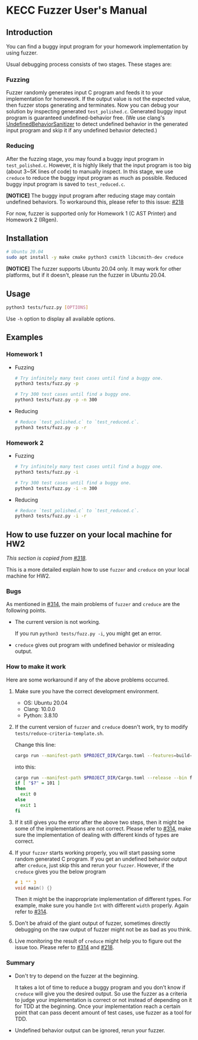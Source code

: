 # KECC Fuzzer User's Manual

## Introduction

You can find a buggy input program for your homework implementation by using fuzzer.

Usual debugging process consists of two stages. These stages are:

### Fuzzing

Fuzzer randomly generates input C program and feeds it to your implementation for homework. If the output value is not the expected value, then fuzzer stops generating and terminates. Now you can debug your solution by inspecting generated `test_polished.c`. Generated buggy input program is guaranteed undefined-behavior free. (We use clang's [UndefinedBehaviorSanitizer](https://clang.llvm.org/docs/UndefinedBehaviorSanitizer.html) to detect undefined behavior in the generated input program and skip it if any undefined behavior detected.)

### Reducing

After the fuzzing stage, you may found a buggy input program in `test_polished.c`. However, it is highly likely that the input program is too big (about 3~5K lines of code) to manually inspect. In this stage, we use `creduce` to reduce the buggy input program as much as possible. Reduced buggy input program is saved to `test_reduced.c`.

**[NOTICE]** The buggy input program after reducing stage may contain undefined behaviors. To workaround this, please refer to this issue: [#218](https://github.com/kaist-cp/cs420/issues/218)

For now, fuzzer is supported only for Homework 1 (C AST Printer) and Homework 2 (IRgen).

## Installation

```bash
# Ubuntu 20.04
sudo apt install -y make cmake python3 csmith libcsmith-dev creduce
```

**[NOTICE]** The fuzzer supports Ubuntu 20.04 only. It may work for other platforms, but if it doesn't, please run the fuzzer in Ubuntu 20.04.

## Usage

```bash
python3 tests/fuzz.py [OPTIONS]
```

Use `-h` option to display all available options.

## Examples

### Homework 1

- Fuzzing

  ```bash
  # Try infinitely many test cases until find a buggy one.
  python3 tests/fuzz.py -p
  
  # Try 300 test cases until find a buggy one.
  python3 tests/fuzz.py -p -n 300
  ```

- Reducing

  ```bash
  # Reduce `test_polished.c` to `test_reduced.c`.
  python3 tests/fuzz.py -p -r
  ```

### Homework 2

- Fuzzing

  ```bash
  # Try infinitely many test cases until find a buggy one.
  python3 tests/fuzz.py -i
  
  # Try 300 test cases until find a buggy one.
  python3 tests/fuzz.py -i -n 300
  ```

- Reducing

  ```bash
  # Reduce `test_polished.c` to `test_reduced.c`.
  python3 tests/fuzz.py -i -r
  ```

## How to use fuzzer on your local machine for HW2

_This section is copied from [#318](https://github.com/kaist-cp/cs420/issues/318)._

This is a more detailed explain how to use `fuzzer` and `creduce` on your local machine for HW2.

### Bugs

As mentioned in [#314](https://github.com/kaist-cp/cs420/issues/314), the main problems of `fuzzer` and `creduce` are the following points.

- The current version is not working.

  If you run `python3 tests/fuzz.py -i`, you might get an error.

- `creduce` gives out program with undefined behavior or misleading output.

### How to make it work

Here are some workaround if any of the above problems occurred.

1. Make sure you have the correct development environment.

   - OS: Ubuntu 20.04
   - Clang: 10.0.0
   - Python: 3.8.10

2. If the current version of `fuzzer` and `creduce` doesn't work, try to modify `tests/reduce-criteria-template.sh`.

    Change this line:

    ```sh
    cargo run --manifest-path $PROJECT_DIR/Cargo.toml --features=build-bin --release --bin fuzz -- $FUZZ_ARG test_reduced.c 2>&1 | grep -q 'assertion failed'
    ```

    into this:

    ```sh
    cargo run --manifest-path $PROJECT_DIR/Cargo.toml --release --bin fuzz -- $FUZZ_ARG test_reduced.c
    if [ "$?" = 101 ]
    then
      exit 0
    else
      exit 1
    fi
    ```

3. If it still gives you the error after the above two steps, then it might be some of the implementations are not correct. Please refer to [#314](https://github.com/kaist-cp/cs420/issues/314), make sure the implementation of dealing with different kinds of types are correct.

4. If your `fuzzer` starts working properly, you will start passing some random generated C program. If you get an undefined behavior output after `creduce`, just skip this and rerun your `fuzzer`. However, if the `creduce` gives you the below program

    ```c
    # 1 "" 3
    void main() {}
    ```

    Then it might be the inappropriate implementation of different types. For example, make sure you handle `Int` with different `width` properly. Again refer to [#314](https://github.com/kaist-cp/cs420/issues/314).

5. Don't be afraid of the giant output of fuzzer, sometimes directly debugging on the raw output of fuzzer might not be as bad as you think.

6. Live monitoring the result of `creduce` might help you to figure out the issue too. Please refer to [#314](https://github.com/kaist-cp/cs420/issues/314) and [#218](https://github.com/kaist-cp/cs420/issues/218).

### Summary

- Don't try to depend on the fuzzer at the beginning.
  
  It takes a lot of time to reduce a buggy program and you don't know if `creduce` will give you the desired output. So use the fuzzer as a criteria to judge your implementation is correct or not instead of depending on it for TDD at the beginning. Once your implementation reach a certain point that can pass decent amount of test cases, use fuzzer as a tool for TDD.

- Undefined behavior output can be ignored, rerun your fuzzer.
